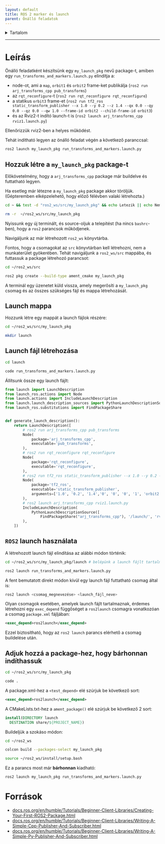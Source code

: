 ```yaml
---
layout: default
title: ROS 2 marker és launch
parent: Önálló feladatok
---
```


 

<details markdown="block">
  <summary>
    Tartalom
  </summary>
  {: .text-delta }
1. TOC
{:toc}
</details>

---


# Leírás

Önálló feladatként készítsünk egy `my_launch_pkg` nevű package-t, amiben egy `run_transforms_and_markers.launch.py` elindítja a:

- node-ot, ami a `map`, `orbit1` és `orbit2` frame-ket publikálja (`ros2 run arj_transforms_cpp pub_transforms`)
- az `rqt_reconfigure`-t (`ros2 run rqt_reconfigure rqt_reconfigure`)
- a statikus `orbit3` frame-et (`ros2 run tf2_ros static_transform_publisher --x 1.0 --y 0.2 --z 1.4 --qx 0.0 --qy 0.0 --qz 0.0 --qw 1.0 --frame-id orbit2 --child-frame-id orbit3`)
- és az Rviz2-t indító launch-t is (`ros2 launch arj_transforms_cpp rviz1.launch.py`)

Ellenőrizzük rviz2-ben a helyes működést.

Tehát indítható legyen az önálló feladat végén a következő paranccsal:

``` r
ros2 launch my_launch_pkg run_transforms_and_markers.launch.py
```

## Hozzuk létre a `my_launch_pkg` package-t

Előkövetelmény, hogy a `arj_transforms_cpp` package már buildelve és futtatható legyen.

Ha esetleg már létezne a `my_launch_pkg` package akkor töröljük. (Gépteremben elképzelehető, hogy előző félévben valaki létrehozta.)

``` bash
cd ~ && test -d "ros2_ws/src/my_launch_pkg" && echo Letezik || echo Nem letezik
```

``` bash
rm -r  ~/ros2_ws/src/my_launch_pkg
```

Nyissunk egy új terminált, és source-oljuk a telepítést (ha nincs `bashrc`-ben), hogy a `ros2` parancsok működjenek.

Navigáljunk az már létrehozott `ros2_ws` könyvtárba.

Fontos, hogy a csomagokat az `src` könyvtárban kell létrehozni, nem a munkaterület gyökerében. Tehát navigáljunk a `ros2_ws/src` mappába, és futtassuk a package létrehozó parancsot:

``` bash
cd ~/ros2_ws/src
```

``` bash
ros2 pkg create --build-type ament_cmake my_launch_pkg
```

A terminál egy üzenetet küld vissza, amely megerősíti a `my_launch_pkg` csomag és az összes szükséges fájl és mappa létrehozását.

## Launch mappa

Hozzunk létre egy mappát a launch fájlok részére:

``` bash
cd ~/ros2_ws/src/my_launch_pkg
```

``` bash
mkdir launch
```

## Launch fájl létrehozása

``` bash
cd launch
```

``` bash
code run_transforms_and_markers.launch.py
```

Állítsunk össze egy launch fájlt: 

``` py
from launch import LaunchDescription
from launch_ros.actions import Node
from launch.actions import IncludeLaunchDescription
from launch.launch_description_sources import PythonLaunchDescriptionSource
from launch_ros.substitutions import FindPackageShare


def generate_launch_description():
    return LaunchDescription([
        # ros2 run arj_transforms_cpp pub_transforms
        Node(
            package='arj_transforms_cpp',
            executable='pub_transforms',
        ),
        # ros2 run rqt_reconfigure rqt_reconfigure
        Node(
            package='rqt_reconfigure',
            executable='rqt_reconfigure',
        ),
        # ros2 run tf2_ros static_transform_publisher --x 1.0 --y 0.2 --z 1.4 --qx 0.0 --qy 0.0 --qz 0.0 --qw 1.0 --frame-id orbit2 --child-frame-id orbit3
        Node(
            package='tf2_ros',
            executable='static_transform_publisher',
            arguments=['1.0', '0.2', '1.4','0', '0', '0', '1', 'orbit2','orbit3'],
        ),     
        # ros2 launch arj_transforms_cpp rviz1.launch.py
        IncludeLaunchDescription(
            PythonLaunchDescriptionSource([
                FindPackageShare("arj_transforms_cpp"), '/launch/', 'rviz1.launch.py'])
        ),
    ])
```


## `ROS2` launch használata

A létrehozott launch fájl elindítása az alábbi módon történik:

``` bash
cd ~/ros2_ws/src/my_launch_pkg/launch # belépünk a launch fájlt tartalmazó mappába
```
``` bash
ros2 launch run_transforms_and_markers.launch.py
```

A fent bemutatott direkt módon kívül egy launch fájl futtatható csomag által is:

``` bash
ros2 launch <csomag_megnevezése> <launch_fájl_neve>
```

Olyan csomagok esetében, amelyek launch fájlt tartalmaznak, érdemes létrehozni egy ```exec_depend``` függőséget a ```ros2launch``` csomagra vonatkozóan a csomag ```package.xml``` fájljában:

``` xml
<exec_depend>ros2launch</exec_depend>
```

Ezzel biztosítható, hogy az ```ros2 launch``` parancs elérhető a csomag buildelése után.


## Adjuk hozzá a package-hez, hogy bárhonnan indíthassuk

``` bash
cd ~/ros2_ws/src/my_launch_pkg
```

``` bash
code .
```

A package.xml-hez a `<test_depend>` elé szúrjuk be következő sort:

``` xml
<exec_depend>ros2launch</exec_depend>
```

A CMakeLists.txt-hez a `ament_package()` elé szúrjuk be következő 2 sort:

``` cmake
install(DIRECTORY launch
  DESTINATION share/${PROJECT_NAME})
```

Buildeljük a szokáso módon:

``` bash
cd ~/ros2_ws
```

``` bash
colcon build --packages-select my_launch_pkg
```

``` bash
source ~/ros2_ws/install/setup.bash
```

Ez a parancs most már __bárhonnan__ kiadható:

``` bash
ros2 launch my_launch_pkg run_transforms_and_markers.launch.py
```



# Források
- [docs.ros.org/en/humble/Tutorials/Beginner-Client-Libraries/Creating-Your-First-ROS2-Package.html](https://docs.ros.org/en/humble/Tutorials/Beginner-Client-Libraries/Creating-Your-First-ROS2-Package.html)
- [docs.ros.org/en/humble/Tutorials/Beginner-Client-Libraries/Writing-A-Simple-Cpp-Publisher-And-Subscriber.html](https://docs.ros.org/en/humble/Tutorials/Beginner-Client-Libraries/Writing-A-Simple-Cpp-Publisher-And-Subscriber.html)
- [docs.ros.org/en/humble/Tutorials/Beginner-Client-Libraries/Writing-A-Simple-Py-Publisher-And-Subscriber.html](https://docs.ros.org/en/humble/Tutorials/Beginner-Client-Libraries/Writing-A-Simple-Py-Publisher-And-Subscriber.html)